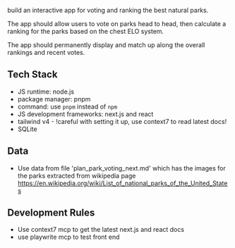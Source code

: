 build an interactive app for voting and ranking the best  natural parks.

The app should allow users to vote on parks head to head, then calculate a ranking for the parks based on the chest ELO system.

The app should permanently display and match up along the overall rankings and recent votes.

## Tech Stack
- JS  runtime: node.js
- package manager: pnpm
- command: use `pnpm` instead of `npm`
- JS development frameworks: next.js and react
- tailwind v4 - !careful with setting it up, use context7 to read latest docs!
- SQLite


## Data
- Use data from file 'plan_park_voting_next.md' which has the images for the parks extracted from wikipedia page https://en.wikipedia.org/wiki/List_of_national_parks_of_the_United_States

## Development Rules
- Use context7 mcp to get the latest next.js and react docs
- use playwrite mcp to test front end